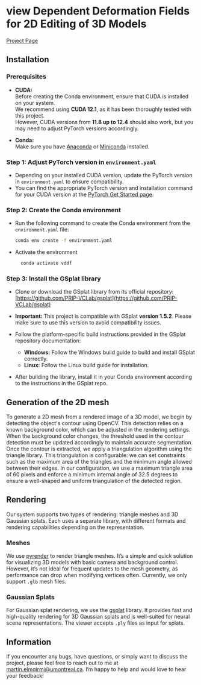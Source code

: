 # view Dependent Deformation Fields for 2D Editing of 3D Models

[Project Page](https://martin-elmqirmi.github.io/view_dependent_deformation_fields_project_page/)

## Installation
### Prerequisites

- **CUDA:**  
  Before creating the Conda environment, ensure that CUDA is installed on your system.  
  We recommend using **CUDA 12.1**, as it has been thoroughly tested with this project.  
  However, CUDA versions from **11.8 up to 12.4** should also work, but you may need to adjust PyTorch versions accordingly.

- **Conda:**  
  Make sure you have [Anaconda](https://www.anaconda.com/products/distribution) or [Miniconda](https://docs.conda.io/en/latest/miniconda.html) installed.

### Step 1: Adjust PyTorch version in `environment.yaml`

- Depending on your installed CUDA version, update the PyTorch version in `environment.yaml` to ensure compatibility.  
- You can find the appropriate PyTorch version and installation command for your CUDA version at the [PyTorch Get Started page](https://pytorch.org/get-started/locally/).

### Step 2: Create the Conda environment

- Run the following command to create the Conda environment from the `environment.yaml` file:  
  ```bash
  conda env create -f environment.yaml
  
- Activate the environment
  ```bash
    conda activate vddf

### Step 3: Install the GSplat library

- Clone or download the GSplat library from its official repository:  
  [https://github.com/PRIP-VCLab/gsplat](https://github.com/PRIP-VCLab/gsplat)

- **Important:** This project is compatible with GSplat **version 1.5.2**. Please make sure to use this version to avoid compatibility issues.

- Follow the platform-specific build instructions provided in the GSplat repository documentation:

  - **Windows:** Follow the Windows build guide to build and install GSplat correctly.  
  - **Linux:** Follow the Linux build guide for installation.

- After building the library, install it in your Conda environment according to the instructions in the GSplat repo.

## Generation of the 2D mesh
To generate a 2D mesh from a rendered image of a 3D model, we begin by detecting the object's contour using OpenCV. This detection relies on a known background color, which can be adjusted in the rendering settings. When the background color changes, the threshold used in the contour detection must be updated accordingly to maintain accurate segmentation. Once the contour is extracted, we apply a triangulation algorithm using the triangle library. This triangulation is configurable: we can set constraints such as the maximum area of the triangles and the minimum angle allowed between their edges. In our configuration, we use a maximum triangle area of 60 pixels and enforce a minimum internal angle of 32.5 degrees to ensure a well-shaped and uniform triangulation of the detected region.

## Rendering

Our system supports two types of rendering: triangle meshes and 3D Gaussian splats. Each uses a separate library, with different formats and rendering capabilities depending on the representation.

### Meshes

We use [pyrender](https://pyrender.readthedocs.io/en/latest/api/index.html#) to render triangle meshes. It’s a simple and quick solution for visualizing 3D models with basic camera and background control. However, it’s not ideal for frequent updates to the mesh geometry, as performance can drop when modifying vertices often. Currently, we only support `.glb` mesh files.

### Gaussian Splats

For Gaussian splat rendering, we use the [gsplat](https://docs.gsplat.studio/main/) library. It provides fast and high-quality rendering for 3D Gaussian splats and is well-suited for neural scene representations. The viewer accepts `.ply` files as input for splats.

## Information

If you encounter any bugs, have questions, or simply want to discuss the project, please feel free to reach out to me at [martin.elmqirmi@umontreal.ca](mailto:martin.elmqirmi@umontreal.ca). I’m happy to help and would love to hear your feedback!

